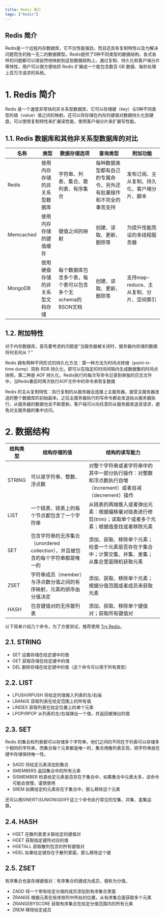 ```yaml
---
title: Redis 简介
tags: ["Redis"]
---
```


Redis 简介
---

Redis是一个远程内存数据库，它不仅性能强劲，而且还具有复制特性以及为解决问题而生的独一无二的数据模型。Redis提供了5种不同类型的数据结构，各式各样的问题都可以很自然地映射到这些数据结构上。通过复制、持久化和客户端分片等特性，用户可以很方便地将 Redis 扩展成一个能包含数百 GB 数据、每秒处理上百万次请求的系统。

# 1. Redis 简介 #

Redis 是一个速度非常快的非关系型数据库，它可以存储键（key）与5种不同类型的值（value）值之间的映射。还可以将存储在内存的键值对数据持久化到硬盘，可以使用复制特性来扩展读性能，使用客户端分片来扩展写性能。

## 1.1. Redis 数据库和其他非关系型数据库的对比 ##

|  名称   | 类型  | 数据存储选项| 查询类型 | 附加功能|
|---------|---------|------------|---------|---------|
| Redis   | 使用内存存储的非关系型数据库 |字符串、列表、集合、散列表、有序集合|每种数据类型都有自己的专属命令，另外还有批量操作和不完全的事务支持|发布订阅、主从复制、持久化、客户端分片、脚本|
| Memcached| 使用内存存储的键值缓存 |键值之间的映射|创建、读取、更新、删除等|为提升性能而设的多线程服务器|
| MongoDB | 使用硬盘存储的非关系型文档存储|每个数据库包含多个表，每个表可以包含多个无schema的BSON文档|创建、读取、更新、删除等|支持map-reduce、主从复制、分片、空间索引|

## 1.2. 附加特性 ##
对于内存数据库，首先要考虑的问题是“当服务器被关闭时，服务器内存储的数据将何去何从？”

Redis 拥有两种不同形式的持久化方法：第一种方法为时间点转储（point-in-time dump）简称 RDB 持久化，即可以在指定的时间间隔内生成数据集的时间点快照。第二种是 AOF 持久化，Redis执行的每次写命令记录到单独的日志文件中，当Redis重启时再次执行AOF文件中的命令来恢复数据

Redis 的主从复制特性：执行复制的从服务器会连接上主服务器，接受主服务器发送的整个数据库的初始副本。之后主服务器执行的写命令都会发送给从服务器执行，从服务器的数据也会不断更新。客户端可以向任意的从服务器发送读请求，避免对主服务器的集中访问。

# 2. 数据结构 #
|结构类型|结构存储的值|结构的读写能力|
|-------|-----------|-------------|
|STRING|可以是字符串、整数、浮点数|对整个字符串或者字符串中的其中一部分执行操作：对整数和浮点数执行自增（increment）或者自减（decrement）操作|
|LIST|一个链表，链表上的每个节点都包含了一个字符串|从链表的两端推入或者弹出元素：根据偏移量对链表进行修剪(trim)；读取单个或者多个元素；根据值查找或者移除元素|
|SET|包含字符串的无序集合（unordered collection），并且被包含的每个字符串都是唯一的|添加、获取、移除单个元素；检查一个元素是否存在于集合中；计算交集、并集、差集；从集合里面随机获取元素|
|ZSET|字符串成员（member）与浮点数分值之间的有序映射，元素的排序由分值决定|添加、获取、移除单个元素；根据分值范围或者成员来获取元素|
|HASH|包含键值对的无序散列表|添加、获取、移除单个键值对；获取所有键值对|

以下简单介绍几个命令，为了方便测试，推荐使用 [Try Redis](https://try.redis.io/)。

## 2.1. STRING ##
- SET 设置存储在给定键中的值
- GET 获取存储在给定键中的值
- DEL 删除存储在给定键中的值（这个命令可以用于所有类型）

## 2.2. LIST ##
- LPUSH/RPUSH 将给定的值推入列表的左/右端
- LRANGE      获取列表在给定范围上的所有值
- LINDEX      获取列表在给定位置上的单个元素
- LPOP/RPOP   从列表的左/右端弹出一个值，并返回被弹出的值

## 2.3. SET ##
Redis 的集合和列表都可以存储多个字符串，他们之间的不同在于列表可以存储多个相同的字符串，而集合每个元素都是唯一的，集合用散列表实现，把字符串放在键中存储保持唯一性。

- SADD 将给定元素添加到集合
- SMEMBERS 返回集合中的所有元素
- SISMEMBER 检查给定元素是否存在于集合中，如果集合中元素太多，该命令可能会很慢，谨慎使用
- SREM 如果给定的元素存在于集合中，那么移除这个元素

还可以用SINERT\SUNION\SDIFF这三个命令执行常见的交集、并集、差集运算。

## 2.4. HASH ##
- HSET 在散列表里关联给定的键值对
- HGET 获取指定键所对应的值
- HGETALL 获取散列包含的所有键值对
- HDEL 如果给定键存在于散列里面，那么移除这个键

## 2.5. ZSET ##
有序集合也是存储键值对：有序集合的键成为成员，值称为分值。
- ZADD 将一个带有给定分值的成员添加到有序集合里面
- ZRANGE 根据元素在有序排列中所处的位置，从有序集合面获取多个元素
- ZRANGEBYSCORE 获取有序集合在给定分值范围内的所有元素
- ZREM 移除给定成员
